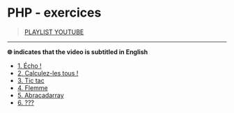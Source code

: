 # PHP - exercices

> [PLAYLIST YOUTUBE](https://www.youtube.com/playlist?list=PLrSOXFDHBtfGrcaFuQwVlcxUItjgl1cbj)

---

**🌐 indicates that the video is subtitled in English**<br>

+ [1. Écho !](https://www.youtube.com/watch?v=nDYD1MCKlGU)
+ [2. Calculez-les tous !](https://www.youtube.com/watch?v=6-LnnMlxRto)
+ [3. Tic tac](https://www.youtube.com/watch?v=8zL7vZThq94)
+ [4. Flemme](https://www.youtube.com/watch?v=ICpiB-YVuK8)
+ [5. Abracadarray](https://www.youtube.com/watch?v=195dwnpoZYU)
+ [6. ???](#)
